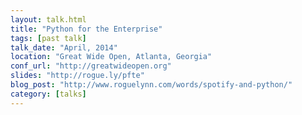 ```yaml
---
layout: talk.html
title: "Python for the Enterprise"
tags: [past talk]
talk_date: "April, 2014"
location: "Great Wide Open, Atlanta, Georgia"
conf_url: "http://greatwideopen.org"
slides: "http://rogue.ly/pfte"
blog_post: "http://www.roguelynn.com/words/spotify-and-python/"
category: [talks]
---
```

